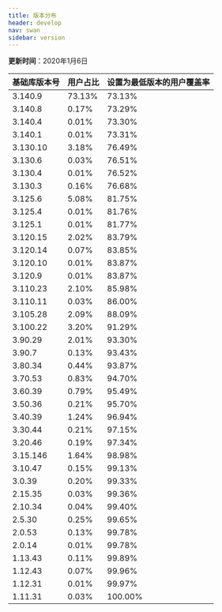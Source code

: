 ```yaml
---
title: 版本分布
header: develop
nav: swan
sidebar: version
---
```

**更新时间**：2020年1月6日


 
|基础库版本号|用户占比|设置为最低版本的用户覆盖率|
|---|---|---|
|3.140.9|73.13%|73.13%|
|3.140.8|0.17%|73.29%|
|3.140.4|0.01%|73.30%|
|3.140.1|0.01%|73.31%|
|3.130.10|3.18%|76.49%|
|3.130.6|0.03%|76.51%|
|3.130.4|0.01%|76.52%|
|3.130.3|0.16%|76.68%|
|3.125.6|5.08%|81.75%|
|3.125.4|0.01%|81.76%|
|3.125.1|0.01%|81.77%|
|3.120.15|2.02%|83.79%|
|3.120.14|0.07%|83.85%|
|3.120.10|0.01%|83.87%|
|3.120.9|0.01%|83.87%|
|3.110.23|2.10%|85.98%|
|3.110.11|0.03%|86.00%|
|3.105.28|2.09%|88.09%|
|3.100.22|3.20%|91.29%|
|3.90.29|2.01%|93.30%|
|3.90.7|0.13%|93.43%|
|3.80.34|0.44%|93.87%|
|3.70.53|0.83%|94.70%|
|3.60.39|0.79%|95.49%|
|3.50.36|0.21%|95.70%|
|3.40.39|1.24%|96.94%|
|3.30.44|0.21%|97.15%|
|3.20.46|0.19%|97.34%|
|3.15.146|1.64%|98.98%|
|3.10.47|0.15%|99.13%|
|3.0.39|0.20%|99.33%|
|2.15.35|0.03%|99.36%|
|2.10.34|0.04%|99.40%|
|2.5.30|0.25%|99.65%|
|2.0.53|0.13%|99.78%|
|2.0.14|0.01%|99.78%|
|1.13.43|0.11%|99.89%|
|1.12.43|0.07%|99.96%|
|1.12.31|0.01%|99.97%|
|1.11.31|0.03%|100.00%|